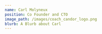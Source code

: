 ```yaml
---
name: Carl Molyneux
position: Co Founder and CTO
image_path: /images/coach_candor_logo.png
blurb: A Blurb about Carl
---
```

